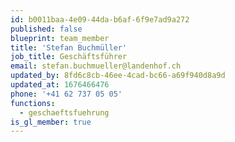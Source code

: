 ```yaml
---
id: b0011baa-4e09-44da-b6af-6f9e7ad9a272
published: false
blueprint: team_member
title: 'Stefan Buchmüller'
job_title: Geschäftsführer
email: stefan.buchmueller@landenhof.ch
updated_by: 8fd6c8cb-46ee-4cad-bc66-a69f940d8a9d
updated_at: 1676466476
phone: '+41 62 737 05 05'
functions:
  - geschaeftsfuehrung
is_gl_member: true
---
```

